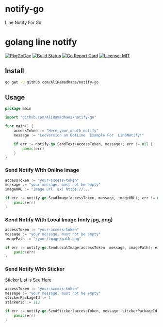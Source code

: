 # notify-go
Line Notify For Go
# golang line notify

[![PkgGoDev](https://pkg.go.dev/badge/github.com/AliRamadhans/notify-go)](https://pkg.go.dev/github.com/AliRamadhans/notify-go)
[![Build Status](https://travis-ci.org/AliRamadhans/notify-go.svg?branch=master)](https://travis-ci.org/AliRamadhans/notify-go)
[![Go Report Card](https://goreportcard.com/badge/github.com/AliRamadhans/notify-go)](https://goreportcard.com/report/github.com/AliRamadhans/notify-go)
[![License: MIT](https://img.shields.io/badge/License-MIT-yellow.svg)](https://opensource.org/licenses/MIT)

## Install

```bash
go get -u github.com/AliRamadhans/notify-go
```

## Usage

```go
package main

import "github.com/AliRamadhans/notify-go"

func main() {
    accessToken := "Here_your_oauth_notify"
    message := "LeeVersion an BotLine  Example For  LineNotify!"

    if err := notify-go.SendText(accessToken, message); err != nil {
        panic(err)
    }
}
```

### Send Notify With Online Image

```go
accessToken := "your-access-token"
message := "your message. must not be empty"
imageURL := "image url. ex) https://..."

if err := notify-go.SendImage(accessToken, message, imageURL); err != nil {
    panic(err)
}
```

### Send Notify With Local Image (only jpg, png)
```go
accessToken := "your-access-token"
message := "your message. must not be empty"
imagePath := "/your/image/path.png"

if err := notify-go.SendLocalImage(accessToken, message, imagePath); err != nil {
    panic(err)
}
```

### Send Notify With Sticker

Sticker List is [See Here](https://devdocs.line.me/files/sticker_list.pdf)

```go
accessToken := "your-access-token"
message := "your message. must not be empty"
stickerPackageId := 1
stickerId := 113

if err := notify-go.SendSticker(accessToken, message, stickerPackageId, stickerId); err != nil {
    panic(err)
}
```
